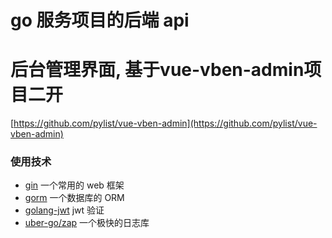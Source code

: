 # go 服务项目的后端 api


# 后台管理界面, 基于vue-vben-admin项目二开
[https://github.com/pylist/vue-vben-admin](https://github.com/pylist/vue-vben-admin)

### 使用技术

- [gin](https://github.com/gin-gonic/gin) 一个常用的 web 框架
- [gorm](https://github.com/go-gorm/gorm) 一个数据库的 ORM
- [golang-jwt](https://github.com/golang-jwt/jwt) jwt 验证
- [uber-go/zap](https://github.com/uber-go/zap) 一个极快的日志库
